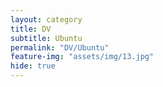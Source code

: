 ```yaml
---
layout: category
title: DV
subtitle: Ubuntu
permalink: "DV/Ubuntu"
feature-img: "assets/img/13.jpg"
hide: true
---
```

